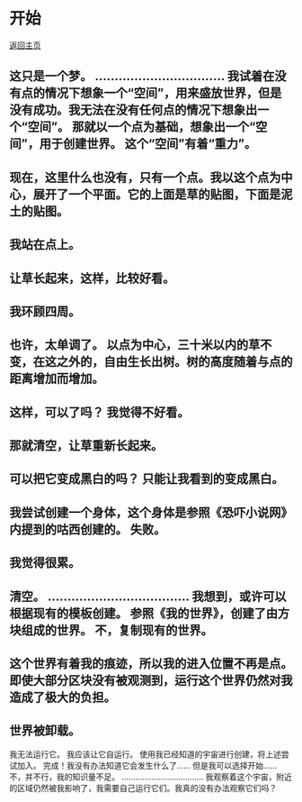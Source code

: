 # 开始

[返回主页](/lnov/)  

这只是一个梦。
……………………………
我试着在没有点的情况下想象一个“空间”，用来盛放世界，但是没有成功。我无法在没有任何点的情况下想象出一个“空间”。
那就以一个点为基础，想象出一个“空间”，用于创建世界。
这个“空间”有着“重力”。
---
现在，这里什么也没有，只有一个点。我以这个点为中心，展开了一个平面。它的上面是草的贴图，下面是泥土的贴图。
---
我站在点上。
---
让草长起来，这样，比较好看。
---
我环顾四周。
---
也许，太单调了。
以点为中心，三十米以内的草不变，在这之外的，自由生长出树。树的高度随着与点的距离增加而增加。
---
这样，可以了吗？
我觉得不好看。
---
那就清空，让草重新长起来。
---
可以把它变成黑白的吗？
只能让我看到的变成黑白。
---
我尝试创建一个身体，这个身体是参照《恐吓小说网》内提到的咕西创建的。
失败。
---
我觉得很累。
---
清空。
………………………………
我想到，或许可以根据现有的模板创建。
参照《我的世界》，创建了由方块组成的世界。
不，复制现有的世界。
---
这个世界有着我的痕迹，所以我的进入位置不再是点。
即使大部分区块没有被观测到，运行这个世界仍然对我造成了极大的负担。
---
世界被卸载。
---
我无法运行它。
我应该让它自运行。
使用我已经知道的宇宙进行创建，将上述尝试加入。
完成！我没有办法知道它会发生什么了……
但是我可以选择开始……不，并不行，我的知识量不足。
………………………………
我观察着这个宇宙，附近的区域仍然被我影响了，我需要自己运行它们。我真的没有办法观察它们吗？
